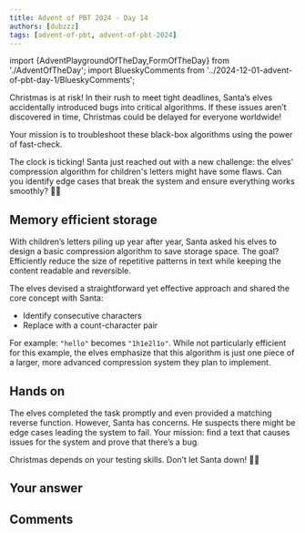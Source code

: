 ```yaml
---
title: Advent of PBT 2024 · Day 14
authors: [dubzzz]
tags: [advent-of-pbt, advent-of-pbt-2024]
---
```


import {AdventPlaygroundOfTheDay,FormOfTheDay} from './AdventOfTheDay';
import BlueskyComments from '../2024-12-01-advent-of-pbt-day-1/BlueskyComments';

Christmas is at risk! In their rush to meet tight deadlines, Santa’s elves accidentally introduced bugs into critical algorithms. If these issues aren’t discovered in time, Christmas could be delayed for everyone worldwide!

Your mission is to troubleshoot these black-box algorithms using the power of fast-check.

The clock is ticking! Santa just reached out with a new challenge: the elves’ compression algorithm for children's letters might have some flaws. Can you identify edge cases that break the system and ensure everything works smoothly? 🎄🔧

<!--truncate-->

## Memory efficient storage

With children’s letters piling up year after year, Santa asked his elves to design a basic compression algorithm to save storage space. The goal? Efficiently reduce the size of repetitive patterns in text while keeping the content readable and reversible.

The elves devised a straightforward yet effective approach and shared the core concept with Santa:

- Identify consecutive characters
- Replace with a count-character pair

For example: `"hello"` becomes `"1h1e2l1o"`. While not particularly efficient for this example, the elves emphasize that this algorithm is just one piece of a larger, more advanced compression system they plan to implement.

## Hands on

The elves completed the task promptly and even provided a matching reverse function. However, Santa has concerns. He suspects there might be edge cases leading the system to fail. Your mission: find a text that causes issues for the system and prove that there’s a bug.

Christmas depends on your testing skills. Don’t let Santa down! 🎅🔧

<AdventPlaygroundOfTheDay />

## Your answer

<FormOfTheDay />

## Comments

<BlueskyComments url="https://bsky.app/profile/fast-check.dev/post/3ldawlb3pe223" />
